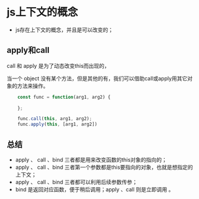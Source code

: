 # js上下文的概念

- js存在上下文的概念，并且是可以改变的；

## apply和call

call 和 apply 是为了动态改变this而出现的，

当一个 object 没有某个方法，但是其他的有，我们可以借助call或apply用其它对象的方法来操作。

```javascript
    const func = function(arg1, arg2) {
         
    };

    func.call(this, arg1, arg2);
    func.apply(this, [arg1, arg2])

```

## 总结

- apply 、 call 、bind 三者都是用来改变函数的this对象的指向的；
- apply 、 call 、bind 三者第一个参数都是this要指向的对象，也就是想指定的上下文；
- apply 、 call 、bind 三者都可以利用后续参数传参；
- bind 是返回对应函数，便于稍后调用；apply 、call 则是立即调用 。
